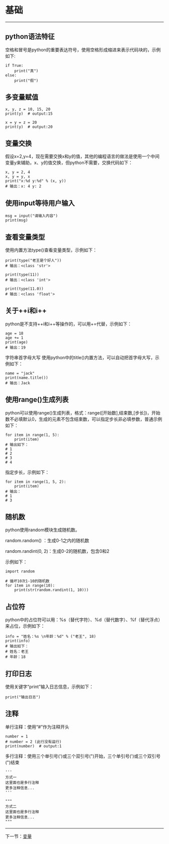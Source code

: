 # 基础 #

----------
## python语法特征 ##
空格和冒号是python的重要表达符号，使用空格形成缩进来表示代码块的，示例如下:
```
if True:
	print("真")
else:
	print("假")
```

## 多变量赋值 ##
```
x, y, z = 10, 15, 20
print(y)  # output:15

x = y = z = 20
print(y)  # output:20
```

## 变量交换 ##
假设x=2,y=4，现在需要交换x和y的值，其他的编程语言的做法是使用一个中间变量y来辅助，x、y的值交换，但python不需要，交换代码如下：
```
x, y = 2, 4
x, y = y, x
print("x:%d y:%d" % (x, y))
# 输出：x: 4 y: 2
```

## 使用input等待用户输入 ##
```
msg = input("请输入内容")
print(msg)
```

## 查看变量类型 ##
使用内置方法type()查看变量类型，示例如下：
```
print(type("老王是个好人"))
# 输出：<class 'str'>

print(type(11))
# 输出：<class 'int'>

print(type(11.0))
# 输出：<class 'float'>
```

## 关于++i和i++ ##
python是不支持++i和i++等操作的，可以用+=代替，示例如下：
```
age = 18
age += 1
print(age)
# 输出：19
```

字符串首字母大写
使用python中的title()内置方法，可以自动把首字母大写，示例如下：
```
name = "jack"
print(name.title())
# 输出：Jack
```

## 使用range()生成列表 ##
python可以使用range()生成列表，格式：range([开始数],结束数,[步长])，开始数不必填默认0，生成的元素不包含结束数，可以指定步长非必填参数，普通示例如下：
```
for item in range(1, 5):
    print(item)
# 输出如下：
# 1
# 2
# 3
# 4
```
指定步长，示例如下：
```
for item in range(1, 5, 2):
    print(item)
# 输出：
# 1
# 3
```

## 随机数 ##
python使用random模块生成随机数。

random.random() ：生成0-1之内的随机数

random.randint(0, 2)：生成0-2的随机数，包含0和2

示例如下：
```
import random

# 循坏10次1-10的随机数
for item in range(10):
    print(str(random.randint(1, 10)))
```

## 占位符 ##
python中的占位符可以用：%s（替代字符）、%d（替代数字）、%f（替代浮点）来占位，示例如下：
```
info = "姓名：%s \n年龄：%d" % ("老王", 18)
print(info)
# 输出如下：
# 姓名：老王
# 年龄：18
```

## 打印日志 ##
使用关键字“print”输入日志信息，示例如下：
```
print("输出日志")
```
## 注释 ##
单行注释：使用“#”作为注释开头
```
number = 1
# number = 2 (此行没有运行)
print(number)  # output:1
```

多行注释：使用三个单引号(')或三个双引号(")开始，三个单引号(')或三个双引号(")结束
```
'''
方式一
这里面也是多行注释
更多注释信息...
'''

"""
方式二
这里面也是多行注释
更多注释信息...
"""
```



----------

下一节：[变量](变量.md)
